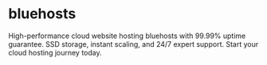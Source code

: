 # bluehosts
High-performance cloud website hosting bluehosts with 99.99% uptime guarantee. SSD storage, instant scaling, and 24/7 expert support. Start your cloud hosting journey today.
